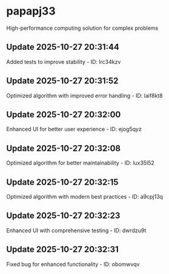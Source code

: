 # papapj33
High-performance computing solution for complex problems

## Update 2025-10-27 20:31:44
Added tests to improve stability - ID: lrc34kzv


## Update 2025-10-27 20:31:52
Optimized algorithm with improved error handling - ID: laif8kt8


## Update 2025-10-27 20:32:00
Enhanced UI for better user experience - ID: ejog5qyz


## Update 2025-10-27 20:32:08
Optimized algorithm for better maintainability - ID: lux35l52


## Update 2025-10-27 20:32:15
Optimized algorithm with modern best practices - ID: a9cpj13q


## Update 2025-10-27 20:32:23
Enhanced UI with comprehensive testing - ID: dwrdzu9t


## Update 2025-10-27 20:32:31
Fixed bug for enhanced functionality - ID: obomwvqv

